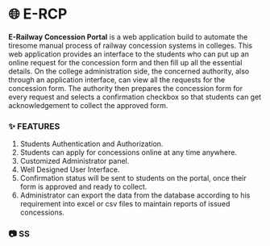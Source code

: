 # :globe_with_meridians: E-RCP


**E-Railway Concession Portal** is a web application build to automate the tiresome manual process of railway concession systems in colleges. This web application provides an interface to the students who can put up an online request for the concession form and then fill up all the essential details. On the college administration side, the concerned authority, also through an application interface, can view all the requests for the concession form. The authority then prepares the concession form for every request and selects a confirmation checkbox so that students can get acknowledgement to collect the approved form.


### :sparkles: FEATURES


1. Students Authentication and Authorization.
2. Students can apply for concessions online at any time anywhere. 
3. Customized Administrator panel.
4. Well Designed User Interface.
5. Confirmation status will be sent to students on the portal, once their form is approved and ready to collect. 
6. Administrator can export the data from the database according to his requirement into excel or csv files to maintain reports of issued concessions. 


### **:camera:** SS
